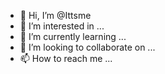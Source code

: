 - 👋 Hi, I’m @Ittsme
- 👀 I’m interested in ...
- 🌱 I’m currently learning ...
- 💞️ I’m looking to collaborate on ...
- 📫 How to reach me ...

<!---
Ittsme/Ittsme is a ✨ special ✨ repository because its `README.md` (this file) appears on your GitHub profile.
You can click the Preview link to take a look at your changes.
--->
